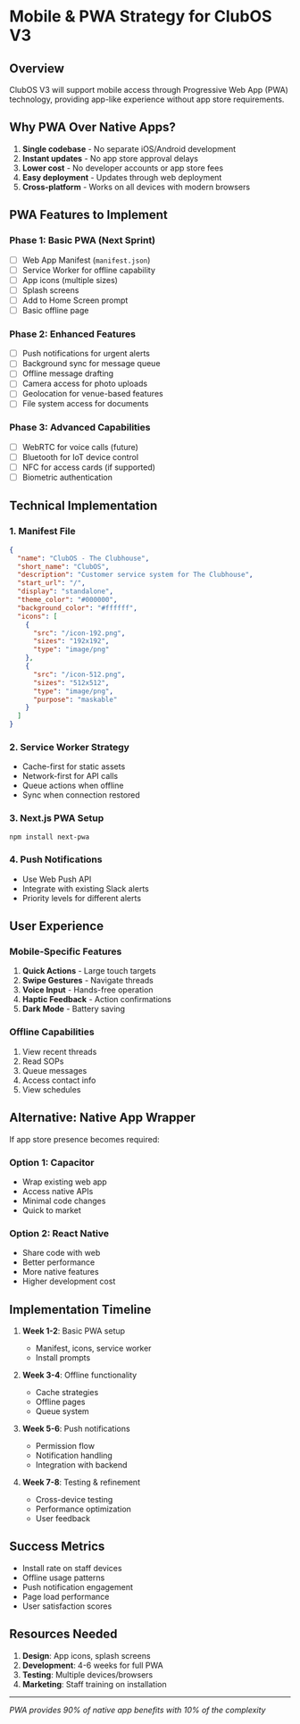 # Mobile & PWA Strategy for ClubOS V3

## Overview
ClubOS V3 will support mobile access through Progressive Web App (PWA) technology, providing app-like experience without app store requirements.

## Why PWA Over Native Apps?
1. **Single codebase** - No separate iOS/Android development
2. **Instant updates** - No app store approval delays
3. **Lower cost** - No developer accounts or app store fees
4. **Easy deployment** - Updates through web deployment
5. **Cross-platform** - Works on all devices with modern browsers

## PWA Features to Implement

### Phase 1: Basic PWA (Next Sprint)
- [ ] Web App Manifest (`manifest.json`)
- [ ] Service Worker for offline capability
- [ ] App icons (multiple sizes)
- [ ] Splash screens
- [ ] Add to Home Screen prompt
- [ ] Basic offline page

### Phase 2: Enhanced Features
- [ ] Push notifications for urgent alerts
- [ ] Background sync for message queue
- [ ] Offline message drafting
- [ ] Camera access for photo uploads
- [ ] Geolocation for venue-based features
- [ ] File system access for documents

### Phase 3: Advanced Capabilities
- [ ] WebRTC for voice calls (future)
- [ ] Bluetooth for IoT device control
- [ ] NFC for access cards (if supported)
- [ ] Biometric authentication

## Technical Implementation

### 1. Manifest File
```json
{
  "name": "ClubOS - The Clubhouse",
  "short_name": "ClubOS",
  "description": "Customer service system for The Clubhouse",
  "start_url": "/",
  "display": "standalone",
  "theme_color": "#000000",
  "background_color": "#ffffff",
  "icons": [
    {
      "src": "/icon-192.png",
      "sizes": "192x192",
      "type": "image/png"
    },
    {
      "src": "/icon-512.png",
      "sizes": "512x512",
      "type": "image/png",
      "purpose": "maskable"
    }
  ]
}
```

### 2. Service Worker Strategy
- Cache-first for static assets
- Network-first for API calls
- Queue actions when offline
- Sync when connection restored

### 3. Next.js PWA Setup
```bash
npm install next-pwa
```

### 4. Push Notifications
- Use Web Push API
- Integrate with existing Slack alerts
- Priority levels for different alerts

## User Experience

### Mobile-Specific Features
1. **Quick Actions** - Large touch targets
2. **Swipe Gestures** - Navigate threads
3. **Voice Input** - Hands-free operation
4. **Haptic Feedback** - Action confirmations
5. **Dark Mode** - Battery saving

### Offline Capabilities
1. View recent threads
2. Read SOPs
3. Queue messages
4. Access contact info
5. View schedules

## Alternative: Native App Wrapper

If app store presence becomes required:

### Option 1: Capacitor
- Wrap existing web app
- Access native APIs
- Minimal code changes
- Quick to market

### Option 2: React Native
- Share code with web
- Better performance
- More native features
- Higher development cost

## Implementation Timeline

1. **Week 1-2**: Basic PWA setup
   - Manifest, icons, service worker
   - Install prompts

2. **Week 3-4**: Offline functionality
   - Cache strategies
   - Offline pages
   - Queue system

3. **Week 5-6**: Push notifications
   - Permission flow
   - Notification handling
   - Integration with backend

4. **Week 7-8**: Testing & refinement
   - Cross-device testing
   - Performance optimization
   - User feedback

## Success Metrics

- Install rate on staff devices
- Offline usage patterns
- Push notification engagement
- Page load performance
- User satisfaction scores

## Resources Needed

1. **Design**: App icons, splash screens
2. **Development**: 4-6 weeks for full PWA
3. **Testing**: Multiple devices/browsers
4. **Marketing**: Staff training on installation

---
*PWA provides 90% of native app benefits with 10% of the complexity*